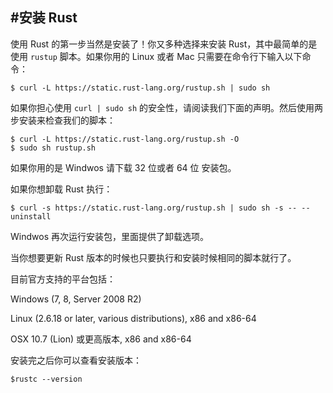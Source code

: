 #安装 Rust
---
使用 Rust 的第一步当然是安装了！你又多种选择来安装 Rust，其中最简单的是使用 `rustup` 脚本。如果你用的 Linux 或者 Mac 只需要在命令行下输入以下命令：

	$ curl -L https://static.rust-lang.org/rustup.sh | sudo sh
	
如果你担心使用 `curl | sudo sh` 的安全性，请阅读我们下面的声明。然后使用两步安装来检查我们的脚本：

	$ curl -L https://static.rust-lang.org/rustup.sh -O
	$ sudo sh rustup.sh
	
如果你用的是 Windwos 请下载 32 位或者 64 位 安装包。

如果你想卸载 Rust 执行：

	$ curl -s https://static.rust-lang.org/rustup.sh | sudo sh -s -- --uninstall
	
Windwos 再次运行安装包，里面提供了卸载选项。

当你想要更新 Rust 版本的时候也只要执行和安装时候相同的脚本就行了。

目前官方支持的平台包括：

Windows (7, 8, Server 2008 R2)

Linux (2.6.18 or later, various distributions), x86 and x86-64

OSX 10.7 (Lion) 或更高版本, x86 and x86-64

安装完之后你可以查看安装版本：

	$rustc --version
	
